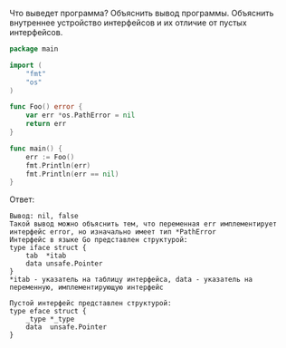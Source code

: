 Что выведет программа? Объяснить вывод программы. Объяснить внутреннее устройство интерфейсов и их отличие от пустых интерфейсов.

```go
package main

import (
	"fmt"
	"os"
)

func Foo() error {
	var err *os.PathError = nil
	return err
}

func main() {
	err := Foo()
	fmt.Println(err)
	fmt.Println(err == nil)
}
``` 

Ответ:
```
Вывод: nil, false
Такой вывод можно объяснить тем, что переменная err имплементирует интерфейс error, но изначально имеет тип *PathError
Интерфейс в языке Go представлен структурой:
type iface struct {
    tab  *itab
    data unsafe.Pointer
}
*itab - указатель на таблицу интерфейса, data - указатель на переменную, имплементирующую интерфейс

Пустой интерфейс представлен структурой:
type eface struct {
    _type *_type
    data  unsafe.Pointer
}
```